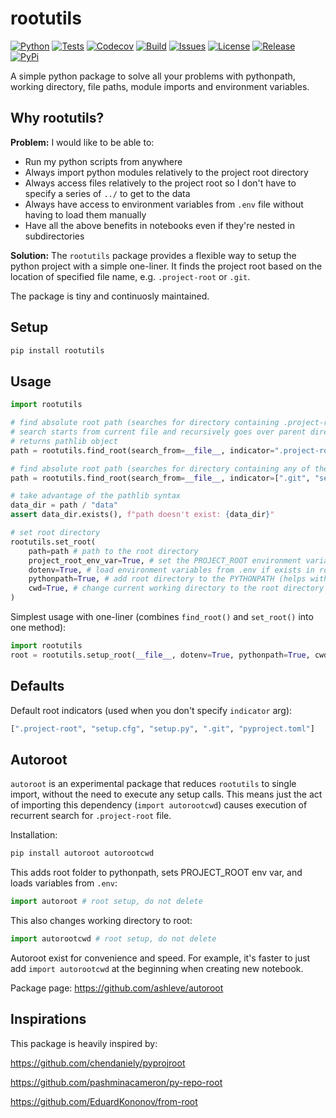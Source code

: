 # rootutils

[![Python](https://img.shields.io/badge/python-3.7+-blue.svg)](https://www.python.org/downloads/release/python-370/)
[![Tests](https://github.com/ashleve/rootutils/actions/workflows/test.yml/badge.svg?branch=main&event=push)](https://github.com/ashleve/rootutils/actions/workflows/test.yml)
[![Codecov](https://codecov.io/gh/ashleve/rootutils/branch/main/graph/badge.svg)](https://codecov.io/gh/ashleve/rootutils)
[![Build](https://github.com/ashleve/rootutils/actions/workflows/publish_package.yml/badge.svg)](https://github.com/ashleve/rootutils/actions/workflows/publish_package.yml)
[![Issues](https://img.shields.io/github/issues/ashleve/rootutils)](https://github.com/ashleve/rootutils/issues)
[![License](https://img.shields.io/github/license/ashleve/rootutils)](https://github.com/ashleve/rootutils/blob/main/LICENSE)
[![Release](https://img.shields.io/pypi/v/rootutils)](pypi.org/project/rootutils/1.0.5/)
[![PyPi](https://img.shields.io/pypi/dm/rootutils)](pypi.org/project/rootutils/1.0.5/)

A simple python package to solve all your problems with pythonpath, working directory, file paths, module imports and environment variables.

## Why rootutils?

**Problem:** I would like to be able to:

- Run my python scripts from anywhere
- Always import python modules relatively to the project root directory
- Always access files relatively to the project root so I don't have to specify a series of `../` to get to the data
- Always have access to environment variables from `.env` file without having to load them manually
- Have all the above benefits in notebooks even if they're nested in subdirectories

**Solution:** The `rootutils` package provides a flexible way to setup the python project with a simple one-liner. It finds the project root based on the location of specified file name, e.g. `.project-root` or `.git`.

The package is tiny and continuosly maintained.

## Setup

```bash
pip install rootutils
```

## Usage

```python
import rootutils

# find absolute root path (searches for directory containing .project-root file)
# search starts from current file and recursively goes over parent directories
# returns pathlib object
path = rootutils.find_root(search_from=__file__, indicator=".project-root")

# find absolute root path (searches for directory containing any of the files on the list)
path = rootutils.find_root(search_from=__file__, indicator=[".git", "setup.cfg"])

# take advantage of the pathlib syntax
data_dir = path / "data"
assert data_dir.exists(), f"path doesn't exist: {data_dir}"

# set root directory
rootutils.set_root(
    path=path # path to the root directory
    project_root_env_var=True, # set the PROJECT_ROOT environment variable to root directory
    dotenv=True, # load environment variables from .env if exists in root directory
    pythonpath=True, # add root directory to the PYTHONPATH (helps with imports)
    cwd=True, # change current working directory to the root directory (helps with filepaths)
)
```

Simplest usage with one-liner (combines `find_root()` and `set_root()` into one method):
```python
import rootutils
root = rootutils.setup_root(__file__, dotenv=True, pythonpath=True, cwd=False)
```

## Defaults

Default root indicators (used when you don't specify `indicator` arg):

```python
[".project-root", "setup.cfg", "setup.py", ".git", "pyproject.toml"]
```

## Autoroot

`autoroot` is an experimental package that reduces `rootutils` to single import, without the need to execute any setup calls. This means just the act of importing this dependency (`import autorootcwd`) causes execution of recurrent search for `.project-root` file.

Installation:
```bash
pip install autoroot autorootcwd
```

This adds root folder to pythonpath, sets PROJECT_ROOT env var, and loads variables from `.env`:
```python
import autoroot # root setup, do not delete
```

This also changes working directory to root:
```python
import autorootcwd # root setup, do not delete
```

Autoroot exist for convenience and speed. For example, it's faster to just add `import autorootcwd` at the beginning when creating new notebook.

Package page: https://github.com/ashleve/autoroot

## Inspirations

This package is heavily inspired by:

https://github.com/chendaniely/pyprojroot

https://github.com/pashminacameron/py-repo-root

https://github.com/EduardKononov/from-root
